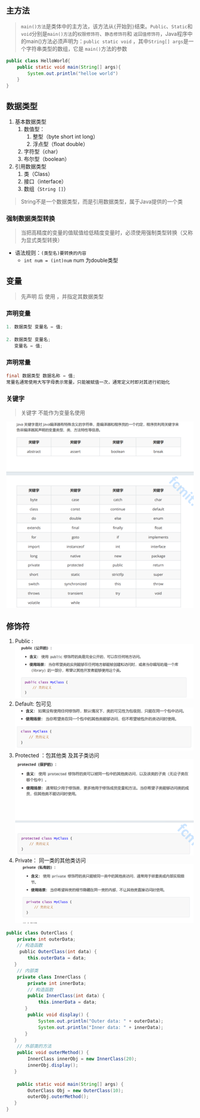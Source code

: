 ## 主方法
> `main()⽅法`是类体中的主⽅法，该⽅法从`{`开始到`}`结束。`Public`、`Static`和`void`分别是`main()⽅法`的`权限修饰符`、`静态修饰符`和 `返回值修饰符`，Java程序中的main()⽅法必须声明为：`public static void` ，其中`String[] args`是⼀个字符串类型的数组，它是 `main()`⽅法的参数

```java
public class HelloWorld{
	public static void main(String[] args){
		System.out.println("helloe world")
	}
}
```


## 数据类型
1. 基本数据类型
	1. 数值型： 
		1. 整型（byte short int long）
		2. 浮点型（float double）
	2. 字符型（char）
	3. 布尔型（boolean）
2. 引用数据类型
	1. 类（Class）
	2. 接口（interface）
	3. 数组（`String []`）
>String不是⼀个数据类型，⽽是引⽤数据类型，属于Java提供的⼀个类

### 强制数据类型转换
>当把⾼精度的变量的值赋值给低精度变量时，必须使⽤强制类型转换（⼜称为显式类型转换）

- 语法规则：`(类型名)要转换的内容`
	- `int num = (int)num` num 为double类型
## 变量
> 先声明 后 使用 ，并指定其数据类型

### 声明变量
```java
1. 数据类型 变量名 = 值; 

2. 数据类型 变量名; 
   变量名 = 值;
```

### 声明常量
```java
final 数据类型 数据名称 = 值;
常量名通常使⽤⼤写字⺟表⽰常量，只能被赋值⼀次，通常定义时即对其进⾏初始化
```
### 关键字
> 关键字 不能作为变量名使用

![](media/Pasted%20image%2020250827002504.png)  

## 修饰符
1. Public : ![](media/Pasted%20image%2020250827002547.png)
2. Default: 包可见 ![](media/Pasted%20image%2020250827002613.png)
3. Protected ：包其他类 及其子类访问 ![](media/Pasted%20image%2020250827002636.png)
4. Private： 同一类的其他类访问![](media/Pasted%20image%2020250827002729.png)
```java 
public class OuterClass {
    private int outerData;
    // 构造函数
     public OuterClass(int data) {
        this.outerData = data;
   }
    // 内部类
    private class InnerClass {
        private int innerData;
        // 构造函数
        public InnerClass(int data) {
            this.innerData = data;
       }
        public void display() {
            System.out.println("Outer data: " + outerData);
            System.out.println("Inner data: " + innerData);
       }
   }
    // 外部类的方法
    public void outerMethod() {
        InnerClass innerObj = new InnerClass(20);
        innerObj.display();
   }

    public static void main(String[] args) {
        OuterClass Obj = new OuterClass(10);
        outerObj.outerMethod();
   }
}
```
